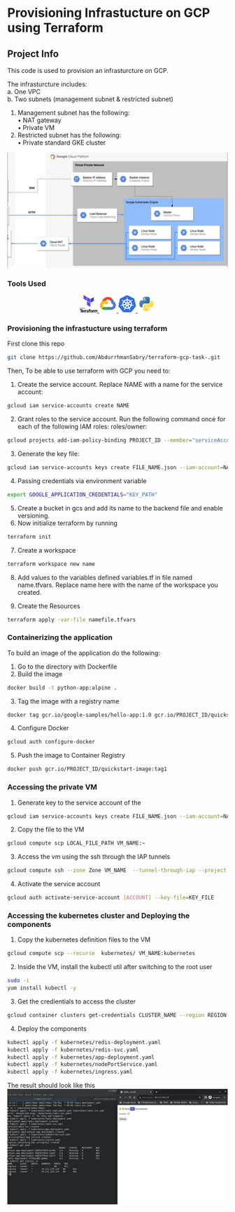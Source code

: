 # Provisioning Infrastucture on GCP using Terraform
## Project Info
This code is used to provision an infrasturcture on GCP.

The infrasturcture includes:\
a. One VPC \
b. Two subnets (management subnet & restricted subnet)
1. Management subnet has the following:\
• NAT gateway \
• Private VM
2. Restricted subnet has the following:\
• Private standard GKE cluster
<img src="./photos/diagram-gke.jpg" alt="architecture"/>

### Tools Used

<p align="center">
<a href="https://www.terraform.io/" target="_blank" rel="noreferrer"> <img src="https://raw.githubusercontent.com/AbdEl-RahmanKhaled/AbdEl-RahmanKhaled/main/icons/terraform/terraform-original-wordmark.svg" alt="terraform" width="40" height="40"/> </a> <a href="https://cloud.google.com" target="_blank" rel="noreferrer"> <img src="https://raw.githubusercontent.com/AbdEl-RahmanKhaled/AbdEl-RahmanKhaled/main/icons/googlecloud/googlecloud-original.svg" alt="gcp" width="40" height="40"/> </a> <a href="https://kubernetes.io" target="_blank" rel="noreferrer"> <img src="https://raw.githubusercontent.com/AbdEl-RahmanKhaled/AbdEl-RahmanKhaled/main/icons/kubernetes/kubernetes-icon.svg" alt="kubernetes" width="40" height="40"/> </a> <a href="https://www.python.org" target="_blank" rel="noreferrer"> <img src="https://raw.githubusercontent.com/AbdEl-RahmanKhaled/AbdEl-RahmanKhaled/main/icons/python/python-original.svg" alt="python" width="40" height="40"/> </a>
</p>

### Provisioning the infrastucture using terraform
First clone this repo
```bash
git clone https://github.com/AbdurrhmanSabry/terraform-gcp-task-.git
```

Then, To be able to use terraform with GCP you need to:
1. Create the service account. Replace NAME with a name for the service account:
```bash
gcloud iam service-accounts create NAME
```
2. Grant roles to the service account. Run the following command once for each of the following IAM roles: roles/owner:
```bash
gcloud projects add-iam-policy-binding PROJECT_ID --member="serviceAccount:NAME@PROJECT_ID.iam.gserviceaccount.com" --role=roles/owner
```
3. Generate the key file:
```bash
gcloud iam service-accounts keys create FILE_NAME.json --iam-account=NAME@PROJECT_ID.iam.gserviceaccount.com
```
4. Passing credentials via environment variable
```bash
export GOOGLE_APPLICATION_CREDENTIALS="KEY_PATH"
```
5. Create a bucket in gcs and add its name to the backend file and enable versioning.
6. Now initialize terraform by running
```bash
terraform init
```
7. Create a workspace 
```bash
terraform workspace new name
```
8. Add values to the variables defined variables.tf in file named name.tfvars. Replace name here with the name of the workspace you created.

9. Create the Resources
```bash
terraform apply -var-file namefile.tfvars
```
### Containerizing the application
To build an image of the application do the following: 
1. Go to  the directory with Dockerfile
2. Build the image
```bash
docker build -t python-app:alpine .
```
3. Tag the image with a registry name
```bash
docker tag gcr.io/google-samples/hello-app:1.0 gcr.io/PROJECT_ID/quickstart-image:tag1
```
4.  Configure Docker
```bash
gcloud auth configure-docker
```
5. Push the image to Container Registry
```bash
docker push gcr.io/PROJECT_ID/quickstart-image:tag1
```
### Accessing the private VM
1. Generate key to the service account of the 
```bash
gcloud iam service-accounts keys create FILE_NAME.json --iam-account=NAME@PROJECT_ID.iam.gserviceaccount.com
```
2. Copy the file to the VM 
```bash
gcloud compute scp LOCAL_FILE_PATH VM_NAME:~
```
3. Access the vm using the ssh through the IAP tunnels
```bash 
gcloud compute ssh --zone Zone VM_NAME  --tunnel-through-iap --project Project
```
4. Activate the service account 
```bash
gcloud auth activate-service-account [ACCOUNT] --key-file=KEY_FILE
```

### Accessing the kubernetes cluster and Deploying the components

1. Copy the kubernetes definition files to the VM
```bash
gcloud compute scp --recurse  kubernetes/ VM_NAME:kubernetes
```
2. Inside the VM, install the kubectl util after switching to the root user
```bash
sudo -i
yum install kubectl -y
```
3. Get the credientials to access the cluster
```bash
gcloud container clusters get-credentials CLUSTER_NAME --region REGION --project PROJECT
```

4. Deploy the components
```bash
kubectl apply -f kubernetes/redis-deployment.yaml
kubectl apply -f kubernetes/redis-svc.yaml
kubectl apply -f kubernetes/app-deployment.yaml
kubectl apply -f kubernetes/nodePortService.yaml
kubectl apply -f kubernetes/ingress.yaml
```
The result should look like this
<img src="./photos/ingress-img.jpg" alt="result"/>